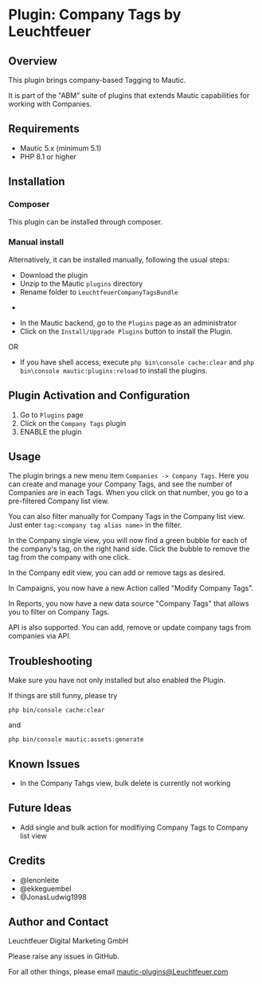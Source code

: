 # Plugin: Company Tags by Leuchtfeuer



## Overview

This plugin brings company-based Tagging to Mautic.

It is part of the "ABM" suite of plugins that extends Mautic capabilities for working with Companies.

## Requirements
- Mautic 5.x (minimum 5.1)
- PHP 8.1 or higher

## Installation
### Composer
This plugin can be installed through composer.

### Manual install
Alternatively, it can be installed manually, following the usual steps:

* Download the plugin
* Unzip to the Mautic `plugins` directory
* Rename folder to `LeuchtfeuerCompanyTagsBundle` 

-
* In the Mautic backend, go to the `Plugins` page as an administrator
* Click on the `Install/Upgrade Plugins` button to install the Plugin.

OR

* If you have shell access, execute `php bin\console cache:clear` and `php bin\console mautic:plugins:reload` to install the plugins.

## Plugin Activation and Configuration
1. Go to `Plugins` page
2. Click on the `Company Tags` plugin
3. ENABLE the plugin

## Usage
The plugin brings a new menu item `Companies -> Company Tags`. Here you can create and manage your Company Tags, and see the number of Companies are in each Tags. When you click on that number, you go to a pre-filtered Company list view.

You can also filter manually for Company Tags in the Company list view. Just enter `tag:<company tag alias name>` in the filter.

In the Company single view, you will now find a green bubble for each of the company's tag, on the right hand side. Click the bubble to remove the tag from the company with one click.

In the Company edit view, you can add or remove tags as desired.

In Campaigns, you now have a new Action called "Modify Company Tags".

In Reports, you now have a new data source "Company Tags" that allows you to filter on Company Tags.

API is also supported. You can add, remove or update company tags from companies via API.


## Troubleshooting
Make sure you have not only installed but also enabled the Plugin.

If things are still funny, please try

`php bin/console cache:clear`

and 

`php bin/console mautic:assets:generate`

## Known Issues
* In the Company Tahgs view, bulk delete is currently not working

## Future Ideas
* Add single and bulk action for modifiying Company Tags to Company list view

## Credits
* @lenonleite
* @ekkeguembel
* @JonasLudwig1998

## Author and Contact
Leuchtfeuer Digital Marketing GmbH

Please raise any issues in GitHub.

For all other things, please email mautic-plugins@Leuchtfeuer.com
